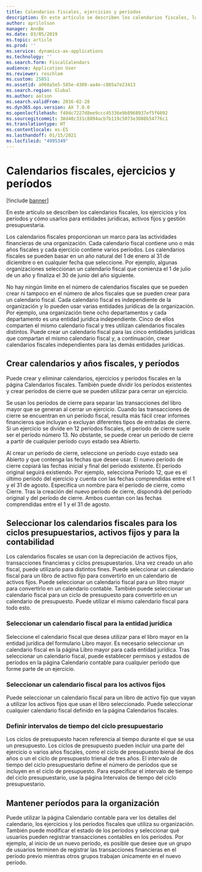 ```yaml
---
title: Calendarios fiscales, ejercicios y períodos
description: En este artículo se describen los calendarios fiscales, los ejercicios y los períodos y cómo usarlos para entidades jurídicas, activos fijos y gestión presupuestaria.
author: aprilolson
manager: AnnBe
ms.date: 03/05/2019
ms.topic: article
ms.prod: ''
ms.service: dynamics-ax-applications
ms.technology: ''
ms.search.form: FiscalCalendars
audience: Application User
ms.reviewer: roschlom
ms.custom: 25851
ms.assetid: a968a5e5-585e-4389-aa4e-c885a7e23413
ms.search.region: Global
ms.author: aolson
ms.search.validFrom: 2016-02-28
ms.dyn365.ops.version: AX 7.0.0
ms.openlocfilehash: f40dc7227d8ee9ccc45336e9b8968937ef5f6092
ms.sourcegitcommit: 38d40c331c8894acb7b119c5073e3088b54776c1
ms.translationtype: HT
ms.contentlocale: es-ES
ms.lasthandoff: 01/15/2021
ms.locfileid: "4995349"
---
```

# <a name="fiscal-calendars-fiscal-years-and-periods"></a>Calendarios fiscales, ejercicios y períodos

[!include [banner](../includes/banner.md)]

En este artículo se describen los calendarios fiscales, los ejercicios y los períodos y cómo usarlos para entidades jurídicas, activos fijos y gestión presupuestaria.

Los calendarios fiscales proporcionan un marco para las actividades financieras de una organización. Cada calendario fiscal contiene uno o más años fiscales y cada ejercicio contiene varios períodos. Los calendarios fiscales se pueden basar en un año natural del 1 de enero al 31 de diciembre o en cualquier fecha que seleccione. Por ejemplo, algunas organizaciones seleccionan un calendario fiscal que comienza el 1 de julio de un año y finaliza el 30 de junio del año siguiente. 

No hay ningún límite en el número de calendarios fiscales que se pueden crear ni tampoco en el número de años fiscales que se pueden crear para un calendario fiscal. Cada calendario fiscal es independiente de la organización y lo pueden usar varias entidades jurídicas de la organización. Por ejemplo, una organización tiene ocho departamentos y cada departamento es una entidad jurídica independiente. Cinco de ellos comparten el mismo calendario fiscal y tres utilizan calendarios fiscales distintos. Puede crear un calendario fiscal para las cinco entidades jurídicas que compartan el mismo calendario fiscal y, a continuación, crear calendarios fiscales independientes para las demás entidades jurídicas.

## <a name="create-fiscal-calendars-fiscal-years-and-periods"></a>Crear calendarios y años fiscales, y períodos
Puede crear y eliminar calendarios, ejercicios y períodos fiscales en la página Calendarios fiscales. También puede dividir los períodos existentes y crear períodos de cierre que se pueden utilizar para cerrar un ejercicio. 

Se usan los períodos de cierre para separar las transacciones del libro mayor que se generan al cerrar un ejercicio. Cuando las transacciones de cierre se encuentran en un período fiscal, resulta más fácil crear informes financieros que incluyan o excluyan diferentes tipos de entradas de cierre. Si un ejercicio se divide en 12 períodos fiscales, el período de cierre suele ser el período número 13. No obstante, se puede crear un período de cierre a partir de cualquier período cuyo estado sea Abierto. 

Al crear un período de cierre, seleccione un período cuyo estado sea Abierto y que contenga las fechas que desee usar. El nuevo período de cierre copiará las fechas inicial y final del período existente. El período original seguirá existiendo. Por ejemplo, selecciona Período 12, que es el último período del ejercicio y cuenta con las fechas comprendidas entre el 1 y el 31 de agosto. Especifica un nombre para el período de cierre, como Cierre. Tras la creación del nuevo período de cierre, dispondrá del período original y del período de cierre. Ambos cuentan con las fechas comprendidas entre el 1 y el 31 de agosto.

## <a name="select-fiscal-calendars-for-ledgers-fixed-assets-and-budget-cycles"></a>Seleccionar los calendarios fiscales para los ciclos presupuestarios, activos fijos y para la contabilidad
Los calendarios fiscales se usan con la depreciación de activos fijos, transacciones financieras y ciclos presupuestarios. Una vez creado un año fiscal, puede utilizarlo para distintos fines. Puede seleccionar un calendario fiscal para un libro de activo fijo para convertirlo en un calendario de activos fijos. Puede seleccionar un calendario fiscal para un libro mayor para convertirlo en un calendario contable. También puede seleccionar un calendario fiscal para un ciclo de presupuesto para convertirlo en un calendario de presupuesto. Puede utilizar el mismo calendario fiscal para todo esto.

### <a name="select-a-fiscal-calendar-for-your-legal-entity"></a>Seleccionar un calendario fiscal para la entidad jurídica

Seleccione el calendario fiscal que desea utilizar para el libro mayor en la entidad jurídica del formulario Libro mayor. Es necesario seleccionar un calendario fiscal en la página Libro mayor para cada entidad jurídica. Tras seleccionar un calendario fiscal, puede establecer permisos y estados de períodos en la página Calendario contable para cualquier período que forme parte de un ejercicio.

### <a name="select-a-fiscal-calendar-for-fixed-assets"></a>Seleccionar un calendario fiscal para los activos fijos

Puede seleccionar un calendario fiscal para un libro de activo fijo que vayan a utilizar los activos fijos que usan el libro seleccionado. Puede seleccionar cualquier calendario fiscal definido en la página Calendarios fiscales.

### <a name="define-budget-cycle-time-spans"></a>Definir intervalos de tiempo del ciclo presupuestario

Los ciclos de presupuesto hacen referencia al tiempo durante el que se usa un presupuesto. Los ciclos de presupuesto pueden incluir una parte del ejercicio o varios años fiscales, como el ciclo de presupuesto bienal de dos años o un el ciclo de presupuesto trienal de tres años. El intervalo de tiempo del ciclo presupuestario define el número de períodos que se incluyen en el ciclo de presupuesto. Para especificar el intervalo de tiempo del ciclo presupuestario, use la página Intervalos de tiempo del ciclo presupuestario.

## <a name="maintain-periods-for-your-organization"></a>Mantener períodos para la organización
Puede utilizar la página Calendario contable para ver los detalles del calendario, los ejercicios y los períodos fiscales que utiliza su organización. También puede modificar el estado de los períodos y seleccionar qué usuarios pueden registrar transacciones contables en los períodos. Por ejemplo, al inicio de un nuevo período, es posible que desee que un grupo de usuarios terminen de registrar las transacciones financieras en el período previo mientras otros grupos trabajan únicamente en el nuevo período.





